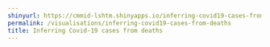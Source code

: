 ```yaml
---
shinyurl: https://cmmid-lshtm.shinyapps.io/inferring-covid19-cases-from-deaths/
permalink: /visualisations/inferring-covid19-cases-from-deaths
title: Inferring Covid-19 cases from deaths
---
```

